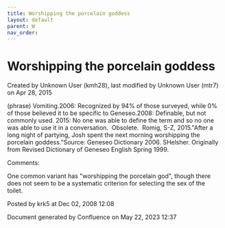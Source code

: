 ```yaml
---
title: Worshipping the porcelain goddess
layout: default
parent: W
nav_order:
---
```


# Worshipping the porcelain goddess

Created by  Unknown User (kmh28), last modified by  Unknown User (mtr7) on Apr 28, 2015

(phrase) Vomiting.2006: Recognized by 94% of those surveyed, while 0% of those believed it to be specific to Geneseo.2008: Definable, but not commonly used. 2015: No one was able to define the term and so no one was able to use it in a conversation.  Obsolete.  Romig, S-Z, 2015.&quot;After a long night of partying, Josh spent the next morning worshipping the porcelain goddess.&quot;Source: Geneseo Dictionary 2006. SHelsher. Originally from Revised Dictionary of Geneseo English Spring 1999.

Comments:

One common variant has &quot;worshipping the porcelain god&quot;, though there does not seem to be a systematic criterion for selecting the sex of the toilet.  

Posted by krk5 at Dec 02, 2008 12:08

Document generated by Confluence on May 22, 2023 12:37


